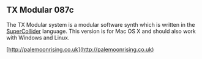 TX Modular 087c
---------------

The TX Modular system is a modular software synth which is written in the [SuperCollider](http://supercollider.sourceforge.net) language.
This version is for Mac OS X and should also work with Windows and Linux.

[http://palemoonrising.co.uk](http://palemoonrising.co.uk)

